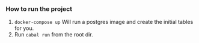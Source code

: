 ### How to run the project

1. `docker-compose up` Will run a postgres image and create the initial tables for you.
2. Run `cabal run` from the root dir.